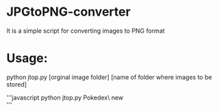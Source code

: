 # JPGtoPNG-converter
It is a simple script for converting images  to PNG format

# Usage:
python jtop.py [orginal image folder] [name of folder where images to be stored]

'''javascript
python jtop.py Pokedex\ new\
'''


